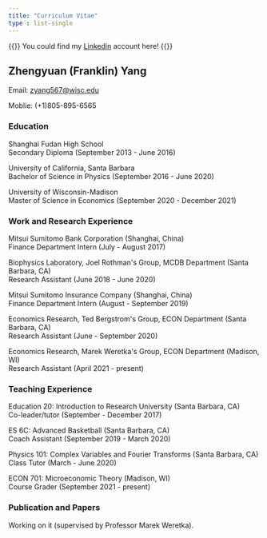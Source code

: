 ```yaml
---
title: "Curriculum Vitae"
type : list-single
---
```

{{<block class="note">}}
You could find my [Linkedin](https://www.linkedin.com/in/franklin-yang-1b0656120/) account here[]()!
{{<end>}}

## Zhengyuan (Franklin) Yang
  Email: zyang567@wisc.edu 
  
  Moblie: (+1)805-895-6565
  
### Education
Shanghai Fudan High School\
  Secondary Diploma (September 2013 - June 2016)
  
University of California, Santa Barbara\
  Bachelor of Science in Physics (September 2016 - June 2020)

University of Wisconsin-Madison\
  Master of Science in Economics (September 2020 - December 2021)

### Work and Research Experience
  
Mitsui Sumitomo Bank Corporation (Shanghai, China)\
  Finance Department Intern (July - August 2017)

Biophysics Laboratory, Joel Rothman's Group, MCDB Department (Santa Barbara, CA)\
  Research Assistant (June 2018 - June 2020)

Mitsui Sumitomo Insurance Company (Shanghai, China)\
  Finance Department Intern (August - September 2019)

Economics Research, Ted Bergstrom's Group, ECON Department (Santa Barbara, CA)\
  Research Assistant (June - September 2020)

Economics Research, Marek Weretka's Group, ECON Department (Madison, WI)\
  Research Assistant (April 2021 - present)


### Teaching Experience
    
Education 20: Introduction to Research University (Santa Barbara, CA)\
  Co-leader/tutor (September - December 2017)
  
ES 6C: Advanced Basketball (Santa Barbara, CA)\
  Coach Assistant (September 2019 - March 2020)
  
Physics 101: Complex Variables and Fourier Transforms (Santa Barbara, CA)\
  Class Tutor (March - June 2020)
  
ECON 701: Microeconomic Theory (Madison, WI)\
  Course Grader (September 2021 - present)

### Publication and Papers
  
  Working on it (supervised by Professor Marek Weretka).
